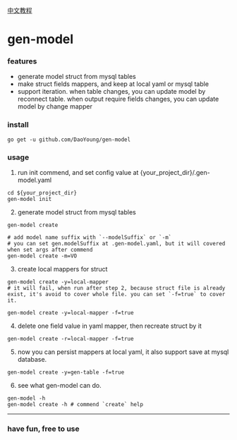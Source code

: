 [中文教程](https://www.jianshu.com/p/0d1d942d281e)
# gen-model
### features
* generate model struct from mysql tables
* make struct fields mappers, and keep at local yaml or mysql table
* support iteration. when table changes, you can update model by reconnect table. when output require fields changes, you can update model by change mapper

### install
```
go get -u github.com/DaoYoung/gen-model
```
### usage
1. run init commend, and set config value at {your_project_dir}/.gen-model.yaml
```
cd ${your_project_dir}
gen-model init
```
2. generate model struct from mysql tables
```
gen-model create

# add model name suffix with `--modelSuffix` or `-m`
# you can set gen.modelSuffix at .gen-model.yaml, but it will covered when set args after commend
gen-model create -m=VO
```
3. create local mappers for struct 
```
gen-model create -y=local-mapper
# it will fail, when run after step 2, because struct file is already exist, it's avoid to cover whole file. you can set `-f=true` to cover it.

gen-model create -y=local-mapper -f=true
```
4. delete one field value in yaml mapper, then recreate struct by it
```
gen-model create -r=local-mapper -f=true
```
5. now you can persist mappers at local yaml, it also support save at mysql database.
```
gen-model create -y=gen-table -f=true
```
6. see what gen-model can do.
```
gen-model -h
gen-model create -h # commend `create` help
```

---
### have fun, free to use